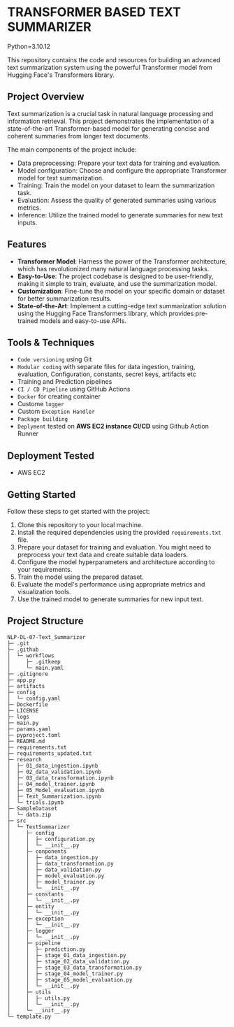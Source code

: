 # TRANSFORMER BASED TEXT SUMMARIZER

Python=3.10.12

This repository contains the code and resources for building an advanced text summarization system using the powerful Transformer model from Hugging Face's Transformers library.

## Project Overview

Text summarization is a crucial task in natural language processing and information retrieval. This project demonstrates the implementation of a state-of-the-art Transformer-based model for generating concise and coherent summaries from longer text documents.

The main components of the project include:

- Data preprocessing: Prepare your text data for training and evaluation.
- Model configuration: Choose and configure the appropriate Transformer model for text summarization.
- Training: Train the model on your dataset to learn the summarization task.
- Evaluation: Assess the quality of generated summaries using various metrics.
- Inference: Utilize the trained model to generate summaries for new text inputs.

## Features

- **Transformer Model**: Harness the power of the Transformer architecture, which has revolutionized many natural language processing tasks.
- **Easy-to-Use**: The project codebase is designed to be user-friendly, making it simple to train, evaluate, and use the summarization model.
- **Customization**: Fine-tune the model on your specific domain or dataset for better summarization results.
- **State-of-the-Art**: Implement a cutting-edge text summarization solution using the Hugging Face Transformers library, which provides pre-trained models and easy-to-use APIs.

## **Tools & Techniques**

- `Code versioning` using Git
- `Modular coding` with separate files for data ingestion, training, evaluation, Configuration, constants, secret keys, artifacts etc
- Training and Prediction pipelines
- `CI / CD Pipeline` using GitHub Actions
- `Docker` for creating container
- Custome `logger`
- Custom `Exception Handler`
- `Package building`
- `Deplyment` tested on **AWS EC2 instance CI/CD** using Github Action Runner


## **Deployment Tested**

*   AWS EC2

## Getting Started

Follow these steps to get started with the project:

1. Clone this repository to your local machine.
2. Install the required dependencies using the provided `requirements.txt` file.
3. Prepare your dataset for training and evaluation. You might need to preprocess your text data and create suitable data loaders.
4. Configure the model hyperparameters and architecture according to your requirements.
5. Train the model using the prepared dataset.
6. Evaluate the model's performance using appropriate metrics and visualization tools.
7. Use the trained model to generate summaries for new input text.

## Project Structure



```text
NLP-DL-07-Text_Summarizer
├─ .git
├─ .github
│  └─ workflows
│     ├─ .gitkeep
│     └─ main.yaml
├─ .gitignore
├─ app.py
├─ artifacts
├─ config
│  └─ config.yaml
├─ Dockerfile
├─ LICENSE
├─ logs
├─ main.py
├─ params.yaml
├─ pyproject.toml
├─ README.md
├─ requirements.txt
├─ requirements_updated.txt
├─ research
│  ├─ 01_data_ingestion.ipynb
│  ├─ 02_data_validation.ipynb
│  ├─ 03_data_transformation.ipynb
│  ├─ 04_model_trainer.ipynb
│  ├─ 05_Model_evaluation.ipynb
│  ├─ Text_Summarization.ipynb
│  └─ trials.ipynb
├─ SampleDataset
│  └─ data.zip
├─ src
│  └─ TextSummarizer
│     ├─ config
│     │  ├─ configuration.py
│     │  └─ __init__.py
│     ├─ conponents
│     │  ├─ data_ingestion.py
│     │  ├─ data_transformation.py
│     │  ├─ data_validation.py
│     │  ├─ model_evaluation.py
│     │  ├─ model_trainer.py
│     │  └─ __init__.py
│     ├─ constants
│     │  └─ __init__.py
│     ├─ entity
│     │  └─ __init__.py
│     ├─ exception
│     │  └─ __init__.py
│     ├─ logger
│     │  └─ __init__.py
│     ├─ pipeline
│     │  ├─ prediction.py
│     │  ├─ stage_01_data_ingestion.py
│     │  ├─ stage_02_data_validation.py
│     │  ├─ stage_03_data_transformation.py
│     │  ├─ stage_04_model_trainer.py
│     │  ├─ stage_05_model_evaluation.py
│     │  └─ __init__.py
│     ├─ utils
│     │  ├─ utils.py
│     │  └─ __init__.py
│     └─ __init__.py
└─ template.py

```